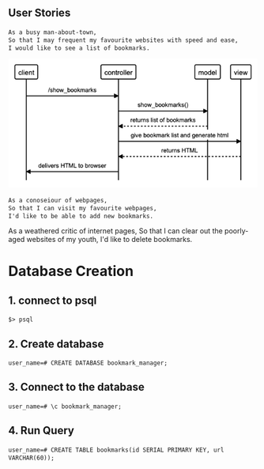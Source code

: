## User Stories

```language
As a busy man-about-town,
So that I may frequent my favourite websites with speed and ease,
I would like to see a list of bookmarks.
```

![Show List Sequence Diagram](images/list_story.png)

```language
As a conoseiour of webpages,
So that I can visit my favourite webpages,
I'd like to be able to add new bookmarks.
```

As a weathered critic of internet pages,
So that I can clear out the poorly-aged websites of my youth,
I'd like to delete bookmarks.

# Database Creation

## 1. connect to psql

```terminal
$> psql
```

## 2. Create database

```postgreSQL
user_name=# CREATE DATABASE bookmark_manager;
```

## 3. Connect to the database

```postgreSQL
user_name=# \c bookmark_manager;
```

## 4. Run Query

```postgreSQL
user_name=# CREATE TABLE bookmarks(id SERIAL PRIMARY KEY, url VARCHAR(60));
```